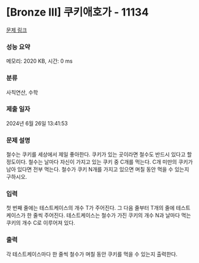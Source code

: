 # [Bronze III] 쿠키애호가 - 11134 

[문제 링크](https://www.acmicpc.net/problem/11134) 

### 성능 요약

메모리: 2020 KB, 시간: 0 ms

### 분류

사칙연산, 수학

### 제출 일자

2024년 6월 26일 13:41:53

### 문제 설명

<p>철수는 쿠키를 세상에서 제일 좋아한다. 쿠키가 있는 곳이라면 철수도 반드시 있다고 할 정도이다. 철수는 날마다 자신이 가지고 있는 쿠키 중 C개를 먹는다. C개 미만의 쿠키가 남아 있다면 전부 먹는다. 철수가 쿠키 N개를 가지고 있으면 며칠 동안 먹을 수 있는지 구하시오.</p>

### 입력 

 <p>첫 번째 줄에는 테스트케이스의 개수 T가 주어진다. 그 다음 줄부터 T개의 줄에 테스트케이스가 한 줄씩 주어진다. 테스트케이스는 철수가 가진 쿠키의 개수 N과 날마다 먹는 쿠키의 개수 C로 이루어져 있다.</p>

### 출력 

 <p>각 테스트케이스마다 한 줄씩 철수가 며칠 동안 쿠키를 먹을 수 있는지 출력한다.</p>

